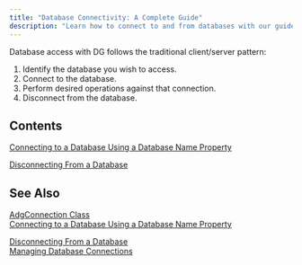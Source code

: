 ```yaml
---
title: "Database Connectivity: A Complete Guide"
description: "Learn how to connect to and from databases with our guide. Covers connection strings, troubleshooting, and secure connectivity practices."
---
```


Database access with DG follows the traditional client/server pattern: 

1. Identify the database you wish to access.
2. Connect to the database.
3. Perform desired operations against that connection.
4. Disconnect from the database.

## Contents

[Connecting to a Database Using a Database Name Property](connectingtoa-database.html) 

[Disconnecting From a Database](disconnectingfroma-database.html) 
## See Also


[AdgConnection Class](adg-connection-class.html)
      <br />
      [Connecting to a Database Using a Database Name Property](connectingtoa-database.html)
      <br />

[Disconnecting From a Database](disconnectingfroma-database.html) <br />[Managing Database Connections](managing-database-connections.html)<br />

